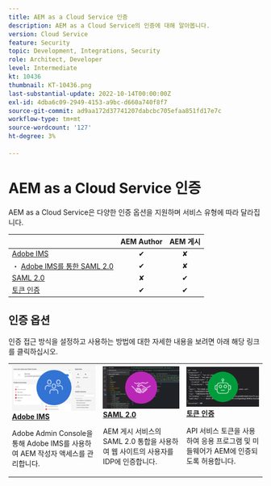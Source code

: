 ```yaml
---
title: AEM as a Cloud Service 인증
description: AEM as a Cloud Service의 인증에 대해 알아봅니다.
version: Cloud Service
feature: Security
topic: Development, Integrations, Security
role: Architect, Developer
level: Intermediate
kt: 10436
thumbnail: KT-10436.png
last-substantial-update: 2022-10-14T00:00:00Z
exl-id: 4dba6c09-2949-4153-a9bc-d660a740f8f7
source-git-commit: ad9aa172d37741207dabcbc705efaa851fd17e7c
workflow-type: tm+mt
source-wordcount: '127'
ht-degree: 3%

---
```


# AEM as a Cloud Service 인증

AEM as a Cloud Service은 다양한 인증 옵션을 지원하며 서비스 유형에 따라 달라집니다.

|  | AEM Author | AEM 게시 |
|-----------------------|:----------:|:-----------:|
| [Adobe IMS](../accessing/overview.md) | ✔ | ✘ |
| ・ [Adobe IMS를 통한 SAML 2.0](https://experienceleague.adobe.com/docs/experience-manager-cloud-service/content/security/ims-support.html#how-to-set-up) | ✔ | ✘ |
| [SAML 2.0](./saml-2-0.md) | ✘ | ✔ |
| [토큰 인증](../../headless-tutorial/authentication/overview.md) | ✔ | ✔ |

## 인증 옵션

인증 접근 방식을 설정하고 사용하는 방법에 대한 자세한 내용을 보려면 아래 해당 링크를 클릭하십시오.

<table>
  <tr>
   <td>
      <a  href="../accessing/overview.md"><img alt="Adobe IMS" src="./assets/card--adobe-ims.png"/></a>
      <div><strong><a href="../accessing/overview.md">Adobe IMS</a></strong></div>
      <p>
          Adobe Admin Console을 통해 Adobe IMS를 사용하여 AEM 작성자 액세스를 관리합니다.
      </p>
    </td>   
   <td>
      <a  href="./saml-2-0.md"><img alt="SAML 2.0" src="./assets/card--saml-2-0.png"/></a>
      <div><strong><a href="./saml-2-0.md">SAML 2.0</a></strong></div>
      <p>
        AEM 게시 서비스의 SAML 2.0 통합을 사용하여 웹 사이트의 사용자를 IDP에 인증합니다.
      </p>
    </td>   
   <td>
      <a  href="../../headless-tutorial/authentication/overview.md"><img alt="토큰" src="./assets/card--token.png"/></a>
      <div><strong><a href="../../headless-tutorial/authentication/overview.md">토큰 인증</a></strong></div>
      <p>
        API 서비스 토큰을 사용하여 응용 프로그램 및 미들웨어가 AEM에 인증되도록 허용합니다.
      </p>
    </td>   
  </tr>
</table>
